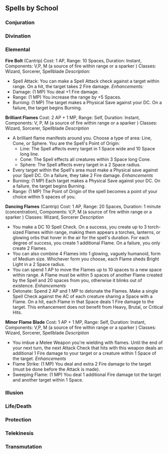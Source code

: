 ## Spells by School

### Conjuration

### Divination

### Elemental

**Fire Bolt**
(Cantrip)
Cost: 1 AP, Range: 10 Spaces, Duration: Instant, Components: V,P, M (a source of fire within range or a sparker )
Classes: Wizard, Sorcerer, Spellblade
*Description:* 
- Spell Attack: You can make a Spell Attack check against a target within range. On a hit, the target takes 2 Fire damage.
*Enhancements:*
- Damage: (1 MP) You deal +1 Fire damage.
- Range: (1 MP) You increase the range by +5 Spaces.
- Burning: (1 MP) The target makes a Physical Save against your DC. On a failure, the target begins Burning. 

**Brilliant Flames**
Cost: 2 AP + 1 MP, Range: Self, Duration: Instant, Components: V, P, M (a source of fire within range or a sparker )
Classes: Wizard, Sorcerer, Spellblade
*Description*
- A brilliant flame manifests around you. Choose a type of area: Line, Cone, or Sphere. You are the Spell's Point of Origin:
	- Line: The Spell affects every target in 1 Space wide and 10 Space long line.
	- Cone: The Spell effects all creatures within 3 Space long Cone. 
	- Sphere: The Spell affects every target in a 2 Space radius.
- Every target within the Spell's area must make a Physical save against your Spell DC. On a failure, they take 2 Fire damage. 
*Enhancements*
 - Burning: (1 MP) Each target makes a Physical Save against your DC. On a failure, the target begins Burning. 
 - Range: (1 MP) The Point of Origin of the spell becomes a point of your choice within 5 spaces of you. 

**Dancing Flames**
(Cantrip)
Cost: 1 AP, Range: 20 Spaces, Duration: 1 minute (concentration), Components: V,P, M (a source of fire within range or a sparker )
Classes: Wizard, Sorcerer
*Description*
- You make a DC 10 Spell Check. On a success, you create up to 3 torch-sized Flames within range, making them appears a torches, lanterns, or glowing orbs that hover in the air for the spell's duration. For each degree of success, you create 1 additional Flame. On a failure, you only create 2 Flames.
- You can also combine 4 Flames into 1 glowing, vaguely humanoid, form of Medium size. Whichever form you choose, each Flame sheds Bright Light in a 2 Space radius.
- You can spend 1 AP to move the Flames up to 10 spaces to a new space within range. A Flame must be within 5 spaces of another Flame created by the Spell and 20 spaces from you, otherwise it blinks out of existence.
*Enhancements*
- Detonate: Spend 2 AP and 1 MP to detonate the Flames. Make a single Spell Check against the AC of each creature sharing a Space with a Flame. On a hit, each Flame in that Space deals 1 Fire damage to the target. This enhancement does not benefit from Heavy, Brutal, or Critical Hits.

**Minor Flame Blade**
Cost: 1 AP + 1 MP, Range: Self, Duration: Instant, Components: V,P, M (a source of fire within range or a sparker )
Classes: Wizard, Sorcerer, Spellblade
*Description*
- You imbue a Melee Weapon you're wielding with flames. Until the end of your next turn, the next Attack Check that hits with this weapon deals an additional 1 Fire damage to your target or a creature within 1 Space of the target. 
*Enhancements*
- Flame Strike: (1 MP) You deal and extra 2 Fire damage to the target (must be done before the Attack is made).
- Sweeping Flame: (1 MP) You deal 1 additional Fire damage tot the target and another target within 1 Space. 




### Illusion

### Life/Death

### Protection

### Telekinesis

### Transmutation

